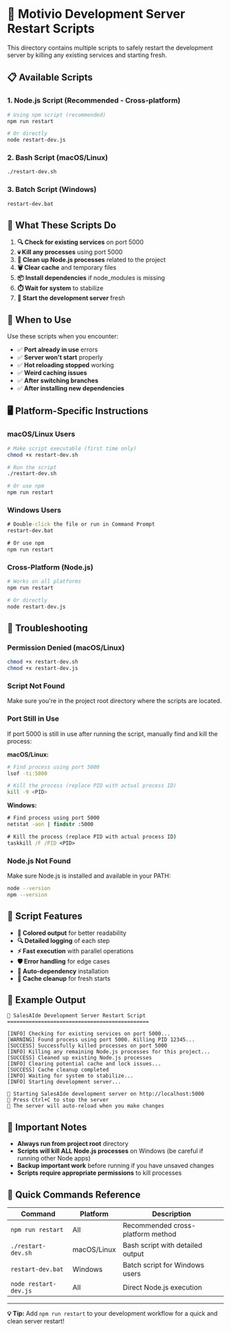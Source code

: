 # 🚀 Motivio Development Server Restart Scripts

This directory contains multiple scripts to safely restart the development server by killing any existing services and starting fresh.

## 📋 Available Scripts

### 1. **Node.js Script (Recommended - Cross-platform)**
```bash
# Using npm script (recommended)
npm run restart

# Or directly
node restart-dev.js
```

### 2. **Bash Script (macOS/Linux)**
```bash
./restart-dev.sh
```

### 3. **Batch Script (Windows)**
```cmd
restart-dev.bat
```

## 🔧 What These Scripts Do

1. **🔍 Check for existing services** on port 5000
2. **💀 Kill any processes** using port 5000
3. **🧹 Clean up Node.js processes** related to the project
4. **🗑️ Clear cache** and temporary files
5. **📦 Install dependencies** if node_modules is missing
6. **⏱️ Wait for system** to stabilize
7. **🚀 Start the development server** fresh

## 🎯 When to Use

Use these scripts when you encounter:

- ✅ **Port already in use** errors
- ✅ **Server won't start** properly
- ✅ **Hot reloading stopped** working
- ✅ **Weird caching issues**
- ✅ **After switching branches**
- ✅ **After installing new dependencies**

## 🖥️ Platform-Specific Instructions

### **macOS/Linux Users**
```bash
# Make script executable (first time only)
chmod +x restart-dev.sh

# Run the script
./restart-dev.sh

# Or use npm
npm run restart
```

### **Windows Users**
```cmd
# Double-click the file or run in Command Prompt
restart-dev.bat

# Or use npm
npm run restart
```

### **Cross-Platform (Node.js)**
```bash
# Works on all platforms
npm run restart

# Or directly
node restart-dev.js
```

## 🔧 Troubleshooting

### **Permission Denied (macOS/Linux)**
```bash
chmod +x restart-dev.sh
chmod +x restart-dev.js
```

### **Script Not Found**
Make sure you're in the project root directory where the scripts are located.

### **Port Still in Use**
If port 5000 is still in use after running the script, manually find and kill the process:

**macOS/Linux:**
```bash
# Find process using port 5000
lsof -ti:5000

# Kill the process (replace PID with actual process ID)
kill -9 <PID>
```

**Windows:**
```cmd
# Find process using port 5000
netstat -aon | findstr :5000

# Kill the process (replace PID with actual process ID)
taskkill /F /PID <PID>
```

### **Node.js Not Found**
Make sure Node.js is installed and available in your PATH:
```bash
node --version
npm --version
```

## 🎨 Script Features

- **🌈 Colored output** for better readability
- **🔍 Detailed logging** of each step
- **⚡ Fast execution** with parallel operations
- **🛡️ Error handling** for edge cases
- **🔄 Auto-dependency** installation
- **🧹 Cache cleanup** for fresh starts

## 📝 Example Output

```
🚀 SalesAIde Development Server Restart Script
==============================================

[INFO] Checking for existing services on port 5000...
[WARNING] Found process using port 5000. Killing PID 12345...
[SUCCESS] Successfully killed processes on port 5000
[INFO] Killing any remaining Node.js processes for this project...
[SUCCESS] Cleaned up existing Node.js processes
[INFO] Clearing potential cache and lock issues...
[SUCCESS] Cache cleanup completed
[INFO] Waiting for system to stabilize...
[INFO] Starting development server...

🎯 Starting SalesAIde development server on http://localhost:5000
📝 Press Ctrl+C to stop the server
🔄 The server will auto-reload when you make changes
```

## 🚨 Important Notes

- **Always run from project root** directory
- **Scripts will kill ALL Node.js processes** on Windows (be careful if running other Node apps)
- **Backup important work** before running if you have unsaved changes
- **Scripts require appropriate permissions** to kill processes

## 🔗 Quick Commands Reference

| Command | Platform | Description |
|---------|----------|-------------|
| `npm run restart` | All | Recommended cross-platform method |
| `./restart-dev.sh` | macOS/Linux | Bash script with detailed output |
| `restart-dev.bat` | Windows | Batch script for Windows users |
| `node restart-dev.js` | All | Direct Node.js execution |

---

**💡 Tip:** Add `npm run restart` to your development workflow for a quick and clean server restart!
